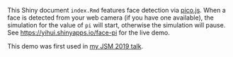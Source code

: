 This Shiny document `index.Rmd` features face detection via [pico.js](https://github.com/tehnokv/picojs). When a face is detected from your web camera (if you have one available), the simulation for the value of `pi` will start, otherwise the simulation will pause. See https://yihui.shinyapps.io/face-pi for the live demo.

This demo was first used in [my JSM 2019 talk](https://ww2.amstat.org/meetings/jsm/2019/onlineprogram/AbstractDetails.cfm?abstractid=304301).

